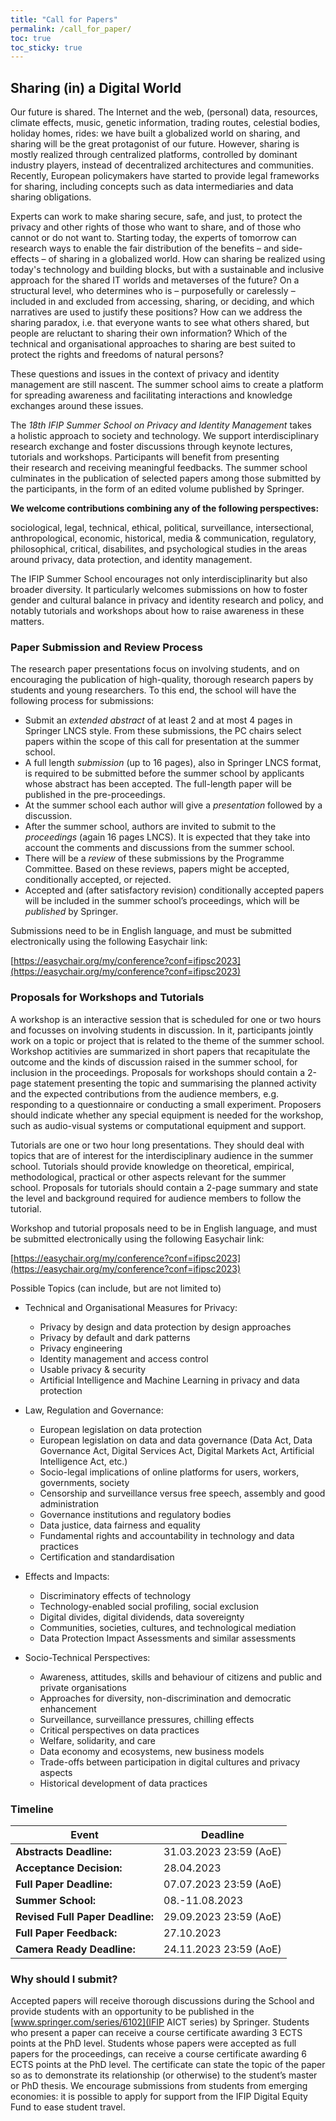 ```yaml
---
title: "Call for Papers"
permalink: /call_for_paper/
toc: true
toc_sticky: true
---
```


## Sharing (in) a Digital World

Our future is shared. The Internet and the web, (personal) data, resources, climate effects, music, genetic information, trading routes, celestial bodies, holiday homes, rides: we have built a globalized world on sharing, and sharing will be the great protagonist of our future. However, sharing is mostly realized through centralized platforms, controlled by dominant industry players, instead of decentralized architectures and communities. Recently, European policymakers have started to provide legal frameworks for sharing, including concepts such as data intermediaries and data sharing obligations.

Experts can work to make sharing secure, safe, and just, to protect the privacy and other rights of those who want to share, and of those who cannot or do not want to. Starting today, the experts of tomorrow can research ways to enable the fair distribution of the benefits – and side-effects – of sharing in a globalized world. How can sharing be realized using today's technology and building blocks, but with a sustainable and inclusive approach for the shared IT worlds and metaverses of the future? On a structural level, who determines who is – purposefully or carelessly – included in and excluded from accessing, sharing, or deciding, and which narratives are used to justify these positions? How can we address the sharing paradox, i.e. that everyone wants to see what others shared, but people are reluctant to sharing their own information? Which of the technical and organisational approaches to sharing are best suited to protect the rights and freedoms of natural persons?

These questions and issues in the context of privacy and identity management are still nascent. The summer school aims to create a platform for spreading awareness and facilitating interactions and knowledge exchanges around these issues.

The *18th IFIP Summer School on Privacy and Identity Management* takes a holistic approach to society and technology. We support interdisciplinary research exchange and foster discussions through keynote lectures, tutorials and workshops. Participants will benefit from presenting their research and receiving meaningful feedbacks. The summer school culminates in the publication of selected papers among those submitted by the participants, in the form of an edited volume published by Springer.

**We welcome contributions combining any of the following perspectives:**

sociological, legal, technical, ethical, political, surveillance, intersectional, anthropological, economic, historical, media & communication, regulatory, philosophical, critical, disabilites, and psychological studies in the areas around privacy, data protection, and identity management.

The IFIP Summer School encourages not only interdisciplinarity but also broader diversity. It particularly welcomes submissions on how to foster gender and cultural balance in privacy and identity research and policy, and notably tutorials and workshops about how to raise awareness in these matters.

### Paper Submission and Review Process

The research paper presentations focus on involving students, and on encouraging the publication of high-quality, thorough research papers by students and young researchers. To this end, the school will have the following process for submissions:

* Submit an *extended abstract* of at least 2 and at most 4 pages in Springer LNCS style. From these submissions, the PC chairs select papers within the scope of this call for presentation at the summer school.
* A full length *submission* (up to 16 pages), also in Springer LNCS format, is required to be submitted before the summer school by applicants whose abstract has been accepted. The full-length paper will be published in the pre-proceedings.
* At the summer school each author will give a *presentation* followed by a discussion. 
* After the summer school, authors are invited to submit to the *proceedings* (again 16 pages LNCS). It is expected that they take into account the comments and discussions from the summer school.
* There will be a *review* of these submissions by the Programme Committee. Based on these reviews, papers might be accepted, conditionally accepted, or rejected.
* Accepted and (after satisfactory revision) conditionally accepted papers will be included in the summer school’s proceedings, which will be *published* by Springer.

Submissions need to be in English language, and must be submitted electronically using the following Easychair link:

[https://easychair.org/my/conference?conf=ifipsc2023](https://easychair.org/my/conference?conf=ifipsc2023)

### Proposals for Workshops and Tutorials

A workshop is an interactive session that is scheduled for one or two hours and focusses on involving students in discussion. In it, participants jointly work on a topic or project that is related to the theme of the summer school. Workshop actitivies are summarized in short papers that recapitulate the outcome and the kinds of discussion raised in the summer school, for inclusion in the proceedings. Proposals for workshops should contain a 2-page statement presenting the topic and summarising the planned activity and the expected contributions from the audience members, e.g. responding to a questionnaire or conducting a small experiment. Proposers should indicate whether any special equipment is needed for the workshop, such as audio-visual systems or computational equipment and support.

Tutorials are one or two hour long presentations. They should deal with topics that are of interest for the interdisciplinary audience in the summer school. Tutorials should provide knowledge on theoretical, empirical, methodological, practical or other aspects relevant for the summer school. Proposals for tutorials should contain a 2-page summary and state the level and background required for audience members to follow the tutorial.

Workshop and tutorial proposals need to be in English language, and must be submitted electronically using the following Easychair link:

[https://easychair.org/my/conference?conf=ifipsc2023](https://easychair.org/my/conference?conf=ifipsc2023)

Possible Topics (can include, but are not limited to)

* Technical and Organisational Measures for Privacy:
   * Privacy by design and data protection by design approaches
   * Privacy by default and dark patterns
   * Privacy engineering
   * Identity management and access control
   * Usable privacy & security
   * Artificial Intelligence and Machine Learning in privacy and data protection

* Law, Regulation and Governance:
   * European legislation on data protection
   * European legislation on data and data governance (Data Act, Data Governance Act, Digital Services Act, Digital Markets Act, Artificial Intelligence Act, etc.)
   * Socio-legal implications of online platforms for users, workers, governments, society
   * Censorship and surveillance versus free speech, assembly and good administration
   * Governance institutions and regulatory bodies
   * Data justice, data fairness and equality
   * Fundamental rights and accountability in technology and data practices
   * Certification and standardisation

* Effects and Impacts:
   * Discriminatory effects of technology
   * Technology-enabled social profiling, social exclusion
   * Digital divides, digital dividends, data sovereignty
   * Communities, societies, cultures, and technological mediation
   * Data Protection Impact Assessments and similar assessments

* Socio-Technical Perspectives:
   * Awareness, attitudes, skills and behaviour of citizens and public and private organisations
   * Approaches for diversity, non-discrimination and democratic enhancement
   * Surveillance, surveillance pressures, chilling effects
   * Critical perspectives on data practices
   * Welfare, solidarity, and care
   * Data economy and ecosystems, new business models
   * Trade-offs between participation in digital cultures and privacy aspects
   * Historical development of data practices

### Timeline

| Event | Deadline |
| -- | -- |
| **Abstracts Deadline:** | 31.03.2023 23:59 (AoE) |
| **Acceptance Decision:** | 28.04.2023 |
| **Full Paper Deadline:** | 07.07.2023 23:59 (AoE) |
| **Summer School:** | 08.-11.08.2023 |
| **Revised Full Paper Deadline:** | 29.09.2023 23:59 (AoE) |
| **Full Paper Feedback:** | 27.10.2023 |
| **Camera Ready Deadline:** | 24.11.2023 23:59 (AoE) |

### Why should I submit?

Accepted papers will receive thorough discussions during the School and provide students with an opportunity to be published in the [www.springer.com/series/6102](IFIP AICT series) by Springer. Students who present a paper can receive a course certificate awarding 3 ECTS points at the PhD level. Students whose papers were accepted as full papers for the proceedings, can receive a course certificate awarding 6 ECTS points at the PhD level. The certificate can state the topic of the paper so as to demonstrate its relationship (or otherwise) to the student’s master or PhD thesis. We encourage submissions from students from emerging economies: it is possible to apply for support from the IFIP Digital Equity Fund to ease student travel.
